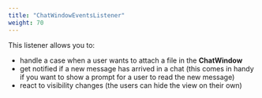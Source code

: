 ```yaml
---
title: "ChatWindowEventsListener"
weight: 70
---
```


This listener allows you to:

*	handle a case when a user wants to attach a file in the **ChatWindow**
*	get notified if a new message has arrived in a chat (this comes in handy if you want to show a prompt for a user to read the new message)
*	react to visibility changes (the users can hide the view on their own)
